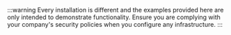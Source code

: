 :::warning
Every installation is different and the examples provided here are only intended to demonstrate functionality. Ensure you are complying with your company's security policies when you configure any infrastructure.
:::
